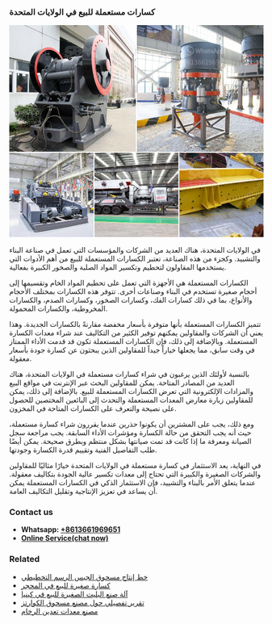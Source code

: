 <h3>كسارات مستعملة للبيع في الولايات المتحدة</h3><img src='1701852701.jpg' alt=''><p>في الولايات المتحدة، هناك العديد من الشركات والمؤسسات التي تعمل في صناعة البناء والتشييد. وكجزء من هذه الصناعة، تعتبر الكسارات المستعملة للبيع من أهم الأدوات التي يستخدمها المقاولون لتحطيم وتكسير المواد الصلبة والصخور الكبيرة بفعالية.</p><p>الكسارات المستعملة هي الأجهزة التي تعمل على تحطيم المواد الخام وتقسيمها إلى أحجام صغيرة تستخدم في البناء وصناعات أخرى. تتوفر هذه الكسارات بمختلف الأحجام والأنواع، بما في ذلك كسارات الفك، وكسارات الصخور، وكسارات الصدم، والكسارات المخروطية، والكسارات المحمولة.</p><p>تتميز الكسارات المستعملة بأنها متوفرة بأسعار مخفضة مقارنةً بالكسارات الجديدة. وهذا يعني أن الشركات والمقاولين يمكنهم توفير الكثير من التكاليف عند شراء معدات الكسارة المستعملة. وبالإضافة إلى ذلك، فإن الكسارات المستعملة تكون قد قدمت الأداء الممتاز في وقت سابق، مما يجعلها خياراً جيداً للمقاولين الذين يبحثون عن كسارة جودة بأسعار معقولة.</p><p>بالنسبة لأولئك الذين يرغبون في شراء كسارات مستعملة في الولايات المتحدة، هناك العديد من المصادر المتاحة. يمكن للمقاولين البحث عبر الإنترنت في مواقع البيع والمزادات الإلكترونية التي تعرض الكسارات المستعملة للبيع. بالإضافة إلى ذلك، يمكن للمقاولين زيارة معارض المعدات المستعملة والتحدث إلى البائعين المختصين للحصول على نصيحة والتعرف على الكسارات المتاحة في المخزون.</p><p>ومع ذلك، يجب على المشترين أن يكونوا حذرين عندما يقررون شراء كسارة مستعملة، حيث أنه يجب التحقق من حالة الكسارة ومؤشرات الأداء السابقة. يجب مراجعة سجل الصيانة ومعرفة ما إذا كانت قد تمت صيانتها بشكل منتظم وبطرق صحيحة. يمكن أيضًا طلب التفاصيل الفنية وتقييم قدرة الكسارة وجودتها.</p><p>في النهاية، يعد الاستثمار في كسارة مستعملة في الولايات المتحدة خيارًا مثاليًا للمقاولين والشركات الصغيرة والكبيرة التي تحتاج إلى معدات تكسير عالية الجودة بتكاليف معقولة. عندما يتعلق الأمر بالبناء والتشييد، فإن الاستثمار الذكي في الكسارات المستعملة يمكن أن يساعد في تعزيز الإنتاجية وتقليل التكاليف العامة.</p><h3>Contact us</h3><ul><li><strong>Whatsapp:&nbsp;<a href="https://wa.me/8613661969651">+8613661969651</a></strong></li><li><a href="https://swt.shibang-china.com/?git&amp;zhl&amp;كسارات مستعملة للبيع في الولايات المتحدة"><strong>Online Service(chat now)</strong></a></li></ul><h3>Related</h3><ul><li><a href='خط إنتاج مسحوق الجبس الرسم التخطيطي.md'>خط إنتاج مسحوق الجبس الرسم التخطيطي</a></li><li><a href='كسارة صغيرة للبيع في المحجر.md'>كسارة صغيرة للبيع في المحجر</a></li><li><a href='آلة صنع البليت الصغيرة للبيع في كينيا.md'>آلة صنع البليت الصغيرة للبيع في كينيا</a></li><li><a href='تقرير تفصيلي حول مصنع مسحوق الكوارتز.md'>تقرير تفصيلي حول مصنع مسحوق الكوارتز</a></li><li><a href='مصنع معدات تعدين الرخام.md'>مصنع معدات تعدين الرخام</a></li></ul>